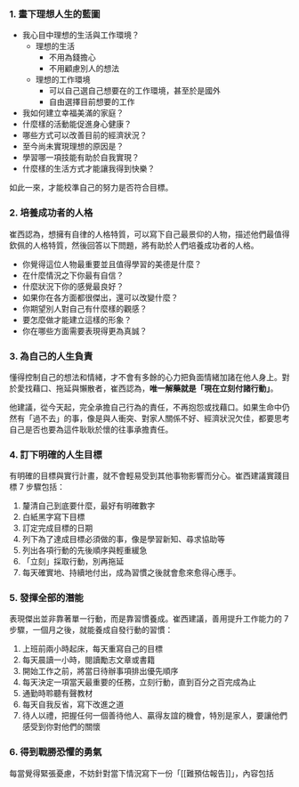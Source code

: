 

### 1. 畫下理想人生的藍圖
-   我心目中理想的生活與工作環境？
	-   理想的生活
		-   不用為錢擔心
		-   不用顧慮別人的想法
	- 理想的工作環境
		- 可以自己選自己想要在的工作環境，甚至於是國外
		- 自由選擇目前想要的工作
-   我如何建立幸福美滿的家庭？
-   什麼樣的活動能促進身心健康？
-   哪些方式可以改善目前的經濟狀況？
-   至今尚未實現理想的原因是？
-   學習哪一項技能有助於自我實現？
-   什麼樣的生活方式才能讓我得到快樂？

如此一來，才能校準自己的努力是否符合目標。

### 2. 培養成功者的人格

崔西認為，想擁有自律的人格特質，可以寫下自己最景仰的人物，描述他們最值得欽佩的人格特質，然後回答以下問題，將有助於人們培養成功者的人格。

-   你覺得這位人物最重要並且值得學習的美德是什麼？
-   在什麼情況之下你最有自信？
-   什麼狀況下你的感覺最良好？
-   如果你在各方面都很傑出，還可以改變什麼？
-   你期望別人對自己有什麼樣的觀感？
-   要怎麼做才能建立這樣的形象？
-   你在哪些方面需要表現得更為真誠？

### 3. 為自己的人生負責

懂得控制自己的想法和情緒，才不會有多餘的心力把負面情緒加諸在他人身上。對於愛找藉口、拖延與懶散者，崔西認為，**唯一解藥就是「現在立刻付諸行動」**。

他建議，從今天起，完全承擔自己行為的責任，不再抱怨或找藉口。如果生命中仍然有「過不去」的事，像是與人衝突、對家人關係不好、經濟狀況欠佳，都要思考自己是否也要為這件耿耿於懷的往事承擔責任。

### 4. 訂下明確的人生目標

有明確的目標與實行計畫，就不會輕易受到其他事物影響而分心。崔西建議實踐目標 7 步驟包括：

1.  釐清自己到底要什麼，最好有明確數字
2.  白紙黑字寫下目標
3.  訂定完成目標的日期
4.  列下為了達成目標必須做的事，像是學習新知、尋求協助等
5.  列出各項行動的先後順序與輕重緩急
6.  「立刻」採取行動，別再拖延
7.  每天確實地、持續地付出，成為習慣之後就會愈來愈得心應手。

### 5. 發揮全部的潛能

表現傑出並非靠著單一行動，而是靠習慣養成。崔西建議，善用提升工作能力的 7 步驟，一個月之後，就能養成自發行動的習慣：

1.  上班前兩小時起床，每天重寫自己的目標
2.  每天晨讀一小時，閱讀勵志文章或書籍
3.  開始工作之前，將當日待辦事項排出優先順序
4.  每天決定一項當天最重要的任務，立刻行動，直到百分之百完成為止
5.  通勤時聆聽有聲教材
6.  每天自我反省，寫下改進之道
7.  待人以禮，把握任何一個善待他人、贏得友誼的機會，特別是家人，要讓他們感受到你對他們的關懷

### 6. 得到戰勝恐懼的勇氣

每當覺得緊張憂慮，不妨針對當下情況寫下一份「[[難預估報告]]」，內容包括
